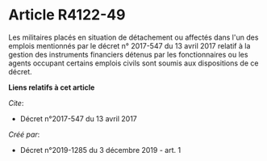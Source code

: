# Article R4122-49

Les militaires placés en situation de détachement ou affectés dans l'un des emplois mentionnés par le décret n° 2017-547 du
13 avril 2017 relatif à la gestion des instruments financiers détenus par les fonctionnaires ou les agents occupant certains
emplois civils sont soumis aux dispositions de ce décret.

**Liens relatifs à cet article**

_Cite_:

  - Décret n°2017-547 du 13 avril 2017

_Créé par_:

  - Décret n°2019-1285 du 3 décembre 2019 - art. 1
